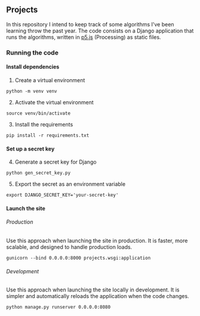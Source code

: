## Projects

In this repository I intend to keep track of some algorithms I've been learning throw the past year.
The code consists on a Django application that runs the algorithms, written in [p5.js](https://p5js.org/) (Processing) as static files.

### Running the code

#### Install dependencies

1. Create a virtual environment
```
python -m venv venv
```

2. Activate the virtual environment
```
source venv/bin/activate
```

3. Install the requirements
```
pip install -r requirements.txt
```

#### Set up a secret key

4. Generate a secret key for Django
```
python gen_secret_key.py
```

5. Export the secret as an environment variable
```
export DJANGO_SECRET_KEY='your-secret-key'
```

#### Launch the site

###### Production

Use this approach when launching the site in production. It is faster, more scalable, and designed to handle production loads.

```
gunicorn --bind 0.0.0.0:8000 projects.wsgi:application
```

###### Development

Use this approach when launching the site locally in development. It is simpler and automatically reloads the application when the code changes.

```
python manage.py runserver 0.0.0.0:8080
```
